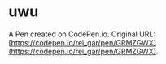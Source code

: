 # uwu

A Pen created on CodePen.io. Original URL: [https://codepen.io/rei_gar/pen/GRMZGWX](https://codepen.io/rei_gar/pen/GRMZGWX).


